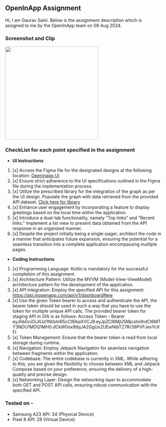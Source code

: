 ## OpenInApp Assignment
Hi, I am Gaurav Saini. Below is the assignment description which is assigned to me by the OpenInApp team on 08 Aug 2024.

### Screenshot and Clip
<img src="https://github.com/user-attachments/assets/ab7336d1-5006-46d1-b2aa-cb70721899b2" width="300">

### CheckList for each point specified in the assignment
- **UI Instructions**

1. [x] Access the Figma file for the designated designs at the following location: [Openinapp UI](https://ios.openinapp.co/UITemp)
2. [x] Ensure strict adherence to the UI specifications outlined in the Figma file during the implementation process.
3. [x] Utilize the prescribed library for the integration of the graph as per the UI design. Populate the graph with data retrieved from the provided API dataset. [Click here for library](https://github.com/PhilJay/MPAndroidChart)
4. [x] Enhance user engagement by incorporating a feature to display greetings based on the local time within the application.
5. [x] Introduce a dual-tab functionality, namely "Top links" and "Recent links." Implement a list view to present data obtained from the API response in an organized manner.
6. [x] Despite the project initially being a single-pager, architect the code in a manner that anticipates future expansion, ensuring the potential for a seamless transition into a complete application encompassing multiple pages.

- **Coding Instructions**
1. [x] Programming Language: Kotlin is mandatory for the successful completion of this assignment.
2. [x] Architecture Pattern: Utilize the MVVM (Model-View-ViewModel) architecture pattern for the development of the application.
3. [x] API Integration: Employ the specified API for this assignment: https://api.inopenapp.com/api/v1/dashboardNew
4. [x] Use the given Token bearer to access and authenticate the API, the bearer token should be used in such a way that you have to use the token for multiple unique API calls.  The provided bearer token for staging API in OIA is as follows: Access Token - Bearer eyJhbGciOiJIUzI1NiIsInR5cCI6IkpXVCJ9.eyJpZCI6MjU5MjcsImlhdCI6MTY3NDU1MDQ1MH0.dCkW0ox8tbjJA2GgUx2UEwNlbTZ7Rr38PVFJevYcXFI
5. [x] Token Management: Ensure that the bearer token is read from local storage during runtime.
6. [x] Navigation: Employ Jetpack Navigation for seamless navigation between fragments within the application.
7. [x] Codebase: The entire codebase is currently in XML. While adhering to this, you are given the flexibility to choose between XML and Jetpack Compose based on your preference, ensuring the delivery of a high-quality and precise design.
8. [x] Networking Layer: Design the networking layer to accommodate both GET and POST API calls, ensuring robust communication with the specified API.


### Tested on -
- Samsung A23 API: 34 (Physical Device)
- Pixel 8 API: 29 (Virtual Device)
